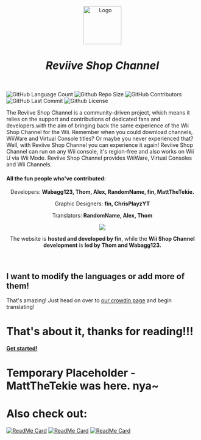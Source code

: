<p align="center"><a href="https://ftolnks.xyz"><img height="100px" src="https://cdn.discordapp.com/icons/1198390670994460742/c98740dec1b26339c0d81a529a23a73b.webp?size=4096" alt="Logo"/></a></h2></p>
<i><h1 align="center">Reviive Shop Channel</h1></i></br>

<img alt="GitHub Language Count" src="https://img.shields.io/badge/languages-10-blue" /> <img alt="Github Repo Size" src="https://img.shields.io/badge/repo_size-240_MB-blue" /> <img alt="GitHub Contributors" src="https://img.shields.io/github/contributors/Reviive-Shop-Channel/.github" /> <img alt="GitHub Last Commit" src="https://img.shields.io/github/last-commit/Reviive-Shop-Channel/.github" /> <img alt="Github License" src="https://img.shields.io/github/license/Reviive-Shop-Channel/.github" /></br>

The Reviive Shop Channel is a community-driven project, which means it relies on the support and contributions of dedicated fans and developers.with the aim of bringing back the same experience of the Wii Shop Channel for the Wii. Remember when you could download channels, WiiWare and Virtual Console titles? Or maybe you never experienced that? Well, with Reviive Shop Channel you can experience it again! Reviive Shop Channel can run on any Wii console, it's region-free and also works on Wii U via Wii Mode. Reviive Shop Channel provides WiiWare, Virtual Consoles and Wii Channels. </p>
#### All the fun people who've contributed:
<p align="center"> Developers: <b>Wabagg123, Thom, Alex, RandomName, fin, MattTheTekie.</b></p>
<p align="center"> Graphic Designers: <b>fin, ChrisPlayzYT</b></p>
<p align="center"> Translators: <b>RandomName, Alex, Thom</b></p>
<p align="center">
<a href = "https://github.com/Reviive-Shop-Channel/.github/graphs/contributors">
<img src = "https://contrib.rocks/image?repo=Reviive-Shop-Channel/.github"/>
</a></p>
<p align="center">The website is <b>hosted and developed by fin</b>, while the <b>Wii Shop Channel development</b> is <b>led by Thom and Wabagg123.</b></p></br>

## I want to modify the languages or add more of them!
That's amazing! 
Just head on over to [our crowdin page](https://crowdin.com/project/Reviive-Shop-Channel) and begin translating!

# That's about it, thanks for reading!!!
[**Get started!**](https://ftolnks.xyz/)</br>

# Temporary Placeholder - MattTheTekie was here. nya~

# Also check out:
[![ReadMe Card](https://github-readme-stats.vercel.app/api/pin/?username=Reviive-Shop-Channel&repo=.github)](https://github.com/Reviive-Shop-Channel/.github)
[![ReadMe Card](https://github-readme-stats.vercel.app/api/pin/?username=Reviive-Shop-Channel&repo=.github)](https://github.com/Reviive-Shop-Channel/.github)
[![ReadMe Card](https://github-readme-stats.vercel.app/api/pin/?username=Reviive-Shop-Channel&repo=.github)](https://github.com/Reviive-Shop-Channel/.github)
